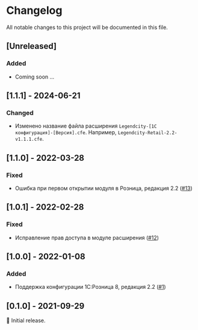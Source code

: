 # Changelog

All notable changes to this project will be documented in this file.

## [Unreleased]

### Added
- Coming soon ...

## [1.1.1] - 2024-06-21

### Changed

- Изменено название файла расширения `Legendcity-[1C конфигурация]-[Версия].cfe`. Например, `Legendcity-Retail-2.2-v1.1.1.cfe`.

## [1.1.0] - 2022-03-28

### Fixed

- Ошибка при первом открытии модуля в Розница, редакция 2.2 ([#13](https://github.com/legendcity/legendcity-1c/issues/13))

## [1.0.1] - 2022-02-28

### Fixed

- Исправление прав доступа в модуле расширения ([#12](https://github.com/legendcity/legendcity-1c/issues/12))

## [1.0.0] - 2022-01-08

### Added

- Поддержка конфигурации 1С:Розница 8, редакция 2.2 ([#1](https://github.com/legendcity/legendcity-1c/issues/1))

## [0.1.0] - 2021-09-29

:seedling: Initial release.

